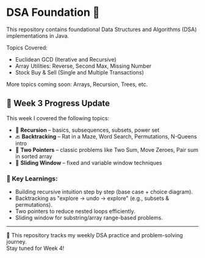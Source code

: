 # DSA Foundation 🚀

This repository contains foundational Data Structures and Algorithms (DSA) implementations in Java.

Topics Covered:
- Euclidean GCD (Iterative and Recursive)
- Array Utilities: Reverse, Second Max, Missing Number
- Stock Buy & Sell (Single and Multiple Transactions)

More topics coming soon: Arrays, Recursion, Trees, etc.

## 📌 Week 3 Progress Update
This week I covered the following topics:

- 🔁 **Recursion** – basics, subsequences, subsets, power set
- 🔙 **Backtracking** – Rat in a Maze, Word Search, Permutations, N-Queens intro
- 🎯 **Two Pointers** – classic problems like Two Sum, Move Zeroes, Pair sum in sorted array
- 📏 **Sliding Window** – fixed and variable window techniques

### 🚀 Key Learnings:
- Building recursive intuition step by step (base case + choice diagram).
- Backtracking as "explore → undo → explore" (e.g., subsets & permutations).
- Two pointers to reduce nested loops efficiently.
- Sliding window for substring/array range-based problems.

---

📂 This repository tracks my weekly DSA practice and problem-solving journey.  
Stay tuned for Week 4!


